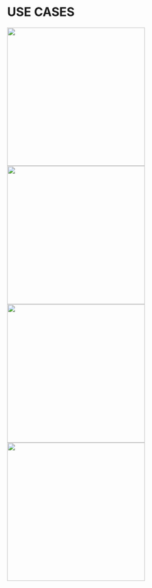 <h1> USE CASES </h1>






<img width="320" src="https://user-images.githubusercontent.com/96364048/191235108-db31e9ff-6296-4faf-b995-8788a691379b.png">

<img width="320" src="https://user-images.githubusercontent.com/96364048/191235126-ad384678-9c76-429d-8820-9901816e57ad.png">

<img width="320" src="https://user-images.githubusercontent.com/96364048/191235140-03155538-08c3-488d-b4b7-a9576d5d5b25.png">

<img width="320" src="https://user-images.githubusercontent.com/96364048/191235137-5835cd48-96f8-4410-9104-9df6c37b0b4f.png">
